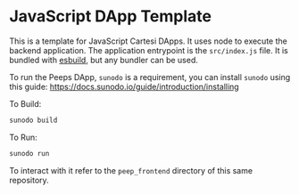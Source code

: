 # JavaScript DApp Template

This is a template for JavaScript Cartesi DApps. It uses node to execute the backend application.
The application entrypoint is the `src/index.js` file. It is bundled with [esbuild](https://esbuild.github.io), but any bundler can be used.

To run the Peeps DApp, `sunodo` is a requirement, you can install `sunodo` using this guide: https://docs.sunodo.io/guide/introduction/installing

To Build:
```bash
sunodo build
```

To Run:
```bash
sunodo run
```

To interact with it refer to the `peep_frontend` directory of this same repository.